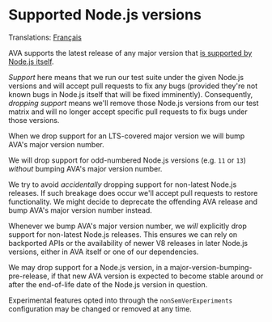 # Supported Node.js versions

Translations: [Français](https://github.com/avajs/ava-docs/blob/master/fr_FR/docs/support-statement.md)

AVA supports the latest release of any major version that [is supported by Node.js itself](https://github.com/nodejs/Release#release-schedule).

*Support* here means that we run our test suite under the given Node.js versions and will accept pull requests to fix any bugs (provided they're not known bugs in Node.js itself that will be fixed imminently). Consequently, *dropping support* means we'll remove those Node.js versions from our test matrix and will no longer accept specific pull requests to fix bugs under those versions.

When we drop support for an LTS-covered major version we will bump AVA's major version number.

We will drop support for odd-numbered Node.js versions (e.g. `11` or `13`) *without* bumping AVA's major version number.

We try to avoid *accidentally* dropping support for non-latest Node.js releases. If such breakage does occur we'll accept pull requests to restore functionality. We might decide to deprecate the offending AVA release and bump AVA's major version number instead.

Whenever we bump AVA's major version number, we *will* explicitly drop support for non-latest Node.js releases. This ensures we can rely on backported APIs or the availability of newer V8 releases in later Node.js versions, either in AVA itself or one of our dependencies.

We may drop support for a Node.js version, in a major-version-bumping-pre-release, if that new AVA version is expected to become stable around or after the end-of-life date of the Node.js version in question.

Experimental features opted into through the `nonSemVerExperiments` configuration may be changed or removed at any time.
